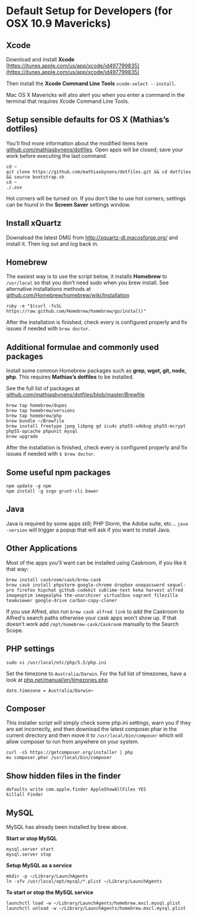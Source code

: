 # Default Setup for Developers (for OSX 10.9 Mavericks)

## Xcode

Download and install **Xcode** [https://itunes.apple.com/us/app/xcode/id497799835](https://itunes.apple.com/us/app/xcode/id497799835)

Then install the **Xcode Command Line Tools** ``xcode-select --install``.

Mac OS X Mavericks will also alert you when you enter a command in the terminal that requires Xcode Command Line Tools. 


## Setup sensible defaults for OS X (Mathias’s dotfiles)

You'll find more information about the modified items here [github.com/mathiasbynens/dotfiles](https://github.com/mathiasbynens/dotfiles/blob/master/README.md). Open apps will be closed; save your work before executing the last command. 

```
cd ~
git clone https://github.com/mathiasbynens/dotfiles.git && cd dotfiles && source bootstrap.sh
cd ~
./.osx
```

Hot corners will be turned on. If you don't like to use hot corners; settings can be found in the **Screen Saver** settings window. 


## Install xQuartz

Downaload the latest DMG from http://xquartz-dl.macosforge.org/ and install it. Then log out and log back in.


## Homebrew

The easiest way is to use the script below, it installs **Homebrew** to ``/usr/local`` so that you don’t need sudo when you brew install. See alternative installations methods at [github.com/Homebrew/homebrew/wiki/Installation](https://github.com/Homebrew/homebrew/wiki/Installation#alternative-installs)

```
ruby -e "$(curl -fsSL https://raw.github.com/Homebrew/homebrew/go/install)"
```

After the installation is finished, check every is configured properly and fix issues if needed with ``brew doctor``.


## Additional formulae and commonly used packages 

Install some common Homebrew packages such as **grep, wget, git, node, php**. This requires **Mathias’s dotfiles** to be installed. 

See the full list of packages  at [github.com/mathiasbynens/dotfiles/blob/master/Brewfile](https://github.com/mathiasbynens/dotfiles/blob/master/Brewfile)

```
brew tap homebrew/dupes
brew tap homebrew/versions
brew tap homebrew/php
brew bundle ~/Brewfile
brew install freetype jpeg libpng gd icu4c php55-xdebug php55-mcrypt php55-opcache phpunit mysql
brew upgrade
```

After the installation is finished, check every is configured properly and fix issues if needed with ``$ brew doctor``.

## Some useful npm packages 

```
npm update -g npm
npm install -g svgo grunt-cli bower 
```

## Java

Java is required by some apps still; PHP Storm, the Adobe suite, etc... ``java -version`` will trigger a popup that will ask if you want to install Java.


## Other Applications

Most of the apps you'll want can be installed using Caskroom, if you like it that way:

```
brew install caskroom/cask/brew-cask
brew cask install phpstorm google-chrome dropbox onepassword sequel-pro firefox hipchat github codekit sublime-text keka harvest alfred imageoptim imagealpha the-unarchiver virtualbox vagrant filezilla teamviewer google-drive carbon-copy-cloner
```

If you use Alfred, also run ``brew cask alfred link`` to add the Caskroom to Alfred's search paths otherwise your cask apps won't show up. If that doesn't work add ``/opt/homebrew-cask/Caskroom`` manually to the Search Scope. 

## PHP settings

```
sudo vi /usr/local/etc/php/5.5/php.ini
```

Set the timezone to ``Australia/Darwin``. For the full list of timezones, have a look at [php.net/manual/en/timezones.php](http://php.net/manual/en/timezones.php)

```
date.timezone = Australia/Darwin¬
```

## Composer 

This installer script will simply check some php.ini settings, warn you if they are set incorrectly, and then download the latest composer.phar in the current directory and then move it to ``/usr/local/bin/composer`` which will allow composer to run from anywhere on your system.

```
curl -sS https://getcomposer.org/installer | php
mv composer.phar /usr/local/bin/composer
```

## Show hidden files in the finder

```
defaults write com.apple.finder AppleShowAllFiles YES
killall Finder
```

## MySQL

MySQL has already been installed by brew above. 

**Start or stop MySQL** 

```
mysql.server start
mysql.server stop
```

**Setup MySQL as a service**

```
mkdir -p ~/Library/LaunchAgents
ln -sfv /usr/local/opt/mysql/*.plist ~/Library/LaunchAgents
```

**To start or stop the MySQL service**

```
launchctl load -w ~/Library/LaunchAgents/homebrew.mxcl.mysql.plist
launchctl unload -w ~/Library/LaunchAgents/homebrew.mxcl.mysql.plist
```
